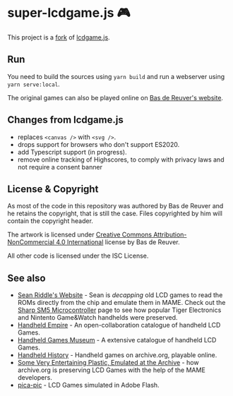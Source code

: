 # super-lcdgame.js 🎮

This project is a [fork](https://github.com/BdR76/lcdgame.js/pull/7#issuecomment-753530668) of [lcdgame.js](https://github.com/BdR76/lcdgame.js).

## Run

You need to build the sources using `yarn build` and run a webserver using `yarn serve:local`.

The original games can also be played online on [Bas de Reuver's website](http://bdrgames.nl/lcdgames/).

## Changes from lcdgame.js

- replaces `<canvas />` with `<svg />`.
- drops support for browsers who don't support ES2020.
- add Typescript support (in progress).
- remove online tracking of Highscores, to comply with privacy laws and not require a consent banner

## License & Copyright

As most of the code in this repository was authored by Bas de Reuver and he retains the copyright, that is still the case. Files copyrighted by him will contain the copyright header.

The artwork is licensed under [Creative Commons Attribution-NonCommercial 4.0 International](https://creativecommons.org/licenses/by-nc/4.0/) license by Bas de Reuver.

All other code is licensed under the ISC License.

## See also

- [Sean Riddle's Website](https://seanriddle.com) - Sean is *decapping* old LCD games to read the ROMs directly from the chip and emulate them in MAME. Check out the [Sharp SM5 Microcontroller](http://seanriddle.com/sharpsm5.html) page to see how popular Tiger Electronics and Nintento Game&Watch handhelds were preserved.
- [Handheld Empire](http://handheldempire.com/) - An open-collaboration catalogue of handheld LCD Games.
- [Handheld Games Museum](https://www.handheldmuseum.com/) - A extensive catalogue of handheld LCD Games.
- [Handheld History](https://archive.org/details/handheldhistory) - Handheld games on archive.org, playable online.
- [Some Very Entertaining Plastic, Emulated at the Archive](http://blog.archive.org/2018/03/18/some-very-entertaining-plastic-emulated-at-the-archive/) - how archive.org is preserving LCD Games with the help of the MAME developers.
- [pica-pic](http://www.pica-pic.com/) - LCD Games simulated in Adobe Flash.
